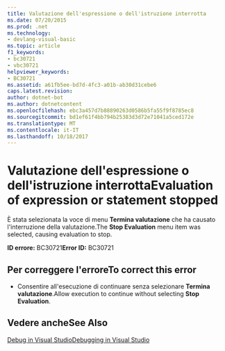 ```yaml
---
title: Valutazione dell'espressione o dell'istruzione interrotta
ms.date: 07/20/2015
ms.prod: .net
ms.technology:
- devlang-visual-basic
ms.topic: article
f1_keywords:
- bc30721
- vbc30721
helpviewer_keywords:
- BC30721
ms.assetid: a61fb5ee-bd7d-4fc3-a01b-ab30d31cebe6
caps.latest.revision: 
author: dotnet-bot
ms.author: dotnetcontent
ms.openlocfilehash: ebc3a457d7b88890263d0586b5fa55f9f8785ec8
ms.sourcegitcommit: bd1ef61f4bb794b25383d3d72e71041a5ced172e
ms.translationtype: MT
ms.contentlocale: it-IT
ms.lasthandoff: 10/18/2017
---
```

# <a name="evaluation-of-expression-or-statement-stopped"></a><span data-ttu-id="46d15-102">Valutazione dell'espressione o dell'istruzione interrotta</span><span class="sxs-lookup"><span data-stu-id="46d15-102">Evaluation of expression or statement stopped</span></span>
<span data-ttu-id="46d15-103">È stata selezionata la voce di menu **Termina valutazione** che ha causato l'interruzione della valutazione.</span><span class="sxs-lookup"><span data-stu-id="46d15-103">The **Stop Evaluation** menu item was selected, causing evaluation to stop.</span></span>  
  
 <span data-ttu-id="46d15-104">**ID errore:** BC30721</span><span class="sxs-lookup"><span data-stu-id="46d15-104">**Error ID:** BC30721</span></span>  
  
## <a name="to-correct-this-error"></a><span data-ttu-id="46d15-105">Per correggere l'errore</span><span class="sxs-lookup"><span data-stu-id="46d15-105">To correct this error</span></span>  
  
-   <span data-ttu-id="46d15-106">Consentire all'esecuzione di continuare senza selezionare **Termina valutazione**.</span><span class="sxs-lookup"><span data-stu-id="46d15-106">Allow execution to continue without selecting **Stop Evaluation**.</span></span>  
  
## <a name="see-also"></a><span data-ttu-id="46d15-107">Vedere anche</span><span class="sxs-lookup"><span data-stu-id="46d15-107">See Also</span></span>  
 [<span data-ttu-id="46d15-108">Debug in Visual Studio</span><span class="sxs-lookup"><span data-stu-id="46d15-108">Debugging in Visual Studio</span></span>](/visualstudio/debugger/debugging-in-visual-studio)
